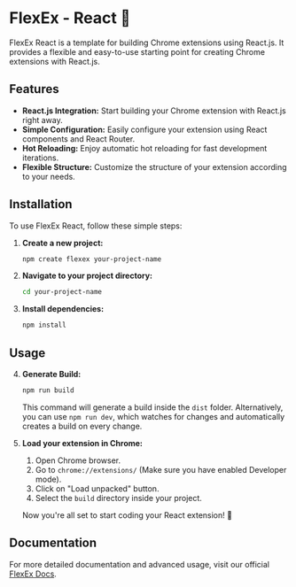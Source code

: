 # FlexEx - React 🚀

FlexEx React is a template for building Chrome extensions using React.js. It provides a flexible and easy-to-use starting point for creating Chrome extensions with React.js.

## Features

- **React.js Integration:** Start building your Chrome extension with React.js right away.
- **Simple Configuration:** Easily configure your extension using React components and React Router.
- **Hot Reloading:** Enjoy automatic hot reloading for fast development iterations.
- **Flexible Structure:** Customize the structure of your extension according to your needs.

## Installation

To use FlexEx React, follow these simple steps:

1. **Create a new project:**
   ```bash
   npm create flexex your-project-name
   ```

2. **Navigate to your project directory:**
   ```bash
   cd your-project-name
   ```

3. **Install dependencies:**
   ```bash
   npm install
   ```

## Usage

4. **Generate Build:**
   ```bash
   npm run build
   ```
   This command will generate a build inside the `dist` folder. Alternatively, you can use `npm run dev`, which watches for changes and automatically creates a build on every change.

5. **Load your extension in Chrome:**
   1. Open Chrome browser.
   2. Go to `chrome://extensions/` (Make sure you have enabled Developer mode).
   3. Click on "Load unpacked" button.
   4. Select the `build` directory inside your project.

   Now you're all set to start coding your React extension! 🎉

## Documentation

For more detailed documentation and advanced usage, visit our official [FlexEx Docs](https://github.com/akii09/FlexEx).
